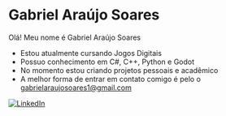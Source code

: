 # Gabriel Araújo Soares


 Olá! Meu nome é Gabriel Araújo Soares

* Estou atualmente cursando Jogos Digitais
* Possuo conhecimento em C#, C++, Python e Godot
* No momento estou criando projetos pessoais e acadêmico
* A melhor forma de entrar em contato comigo é pelo o gabrielaraujosoares1@gmail.com

[![LinkedIn](https://img.shields.io/badge/LinkedIn-%230077B5?style=for-the-badge&logo=linkedin&logoColor=white)](https://www.linkedin.com/in/gabriel-araújo2001/)
